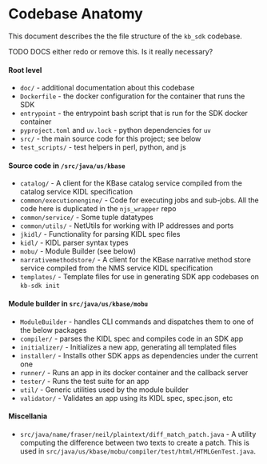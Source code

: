 # Codebase Anatomy

This document describes the the file structure of the `kb_sdk` codebase.

TODO DOCS either redo or remove this. Is it really necessary?

#### Root level

* `doc/` - additional documentation about this codebase
* `Dockerfile` - the docker configuration for the container that runs the SDK
* `entrypoint` - the entrypoint bash script that is run for the SDK docker container
* `pyproject.toml` and `uv.lock` - python dependencies for `uv`
* `src/` - the main source code for this project; see below
* `test_scripts/` - test helpers in perl, python, and js

#### Source code in `/src/java/us/kbase`

* `catalog/` - A client for the KBase catalog service compiled from the catalog service KIDL specification
* `common/executionengine/` - Code for executing jobs and sub-jobs. All the code here is duplicated in the `njs_wrapper` repo
* `common/service/` - Some tuple datatypes
* `common/utils/` - NetUtils for working with IP addresses and ports
* `jkidl/` - Functionality for parsing KIDL spec files
* `kidl/` - KIDL parser syntax types
* `mobu/` - Module Builder (see below)
* `narrativemethodstore/` - A client for the KBase narrative method store service compiled from the NMS service KIDL specification
* `templates/` - Template files for use in generating SDK app codebases on `kb-sdk init`

#### Module builder in `src/java/us/kbase/mobu`

* `ModuleBuilder` - handles CLI commands and dispatches them to one of the below packages
* `compiler/` - parses the KIDL spec and compiles code in an SDK app
* `initializer/` - Initializes a new app, generating all templated files
* `installer/` - Installs other SDK apps as dependencies under the current one
* `runner/` - Runs an app in its docker container and the callback server
* `tester/` - Runs the test suite for an app
* `util/` - Generic utilities used by the module builder
* `validator/` - Validates an app using its KIDL spec, spec.json, etc

#### Miscellania

* `src/java/name/fraser/neil/plaintext/diff_match_patch.java` - A utility computing the difference between two texts to create a patch. This is used in `src/java/us/kbase/mobu/compiler/test/html/HTMLGenTest.java`.

